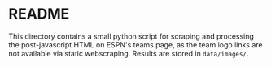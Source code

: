 # README

This directory contains a small python script for scraping and processing the post-javascript HTML on ESPN's teams page, as the team logo links are not available via static webscraping. Results are stored in `data/images/`.